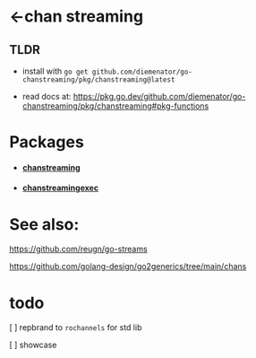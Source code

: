 # <-chan streaming

## TLDR

- install with `go get github.com/diemenator/go-chanstreaming/pkg/chanstreaming@latest`  

- read docs at: https://pkg.go.dev/github.com/diemenator/go-chanstreaming/pkg/chanstreaming#pkg-functions

# Packages

- #### [chanstreaming](pkg/chanstreaming/README.md)  
- #### [chanstreamingexec](pkg/chanstreamingexec/README.md)  

# See also:

https://github.com/reugn/go-streams

https://github.com/golang-design/go2generics/tree/main/chans  

# todo

[ ] repbrand to `rochannels` for std lib

[ ] showcase

